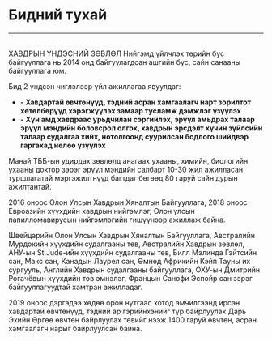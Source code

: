 # Бидний тухай
---
\
ХАВДРЫН ҮНДЭСНИЙ ЗӨВЛӨЛ Нийгэмд үйлчлэх төрийн бус байгууллага нь 2014 онд байгуулагдсан ашгийн бус, сайн санааны байгууллага юм.

Бид 2 үндсэн чиглэлээр үйл ажиллагаа явуулдаг: <br/>

+ __-  Хавдартай өвчтөнүүд, тэдний асран хамгаалагч нарт зорилтот хөтөлбөрүүд хэрэгжүүлэх замаар тусламж дэмжлэг үзүүлэх__
+ __-  Хүн амд хавдраас урьдчилан сэргийлэх, эрүүл амьдрах талаар эрүүл мэндийн боловсрол олгох, хавдрын эрсдэлт хүчин зүйлсийн талаар судалгаа хийх, нотолгоонд суурилсан бодлого шийдвэр гаргахад нөлөө үзүүлэх__

Манай ТББ-ын удирдах зөвлөлд анагаах ухааны, химийн, биологийн ухааны доктор зэрэг эрүүл мэндийн салбарт 10-30 жил ажилласан туршлагатай мэргэжилтнүүд багтдаг бөгөөд 80 гаруй сайн дурын ажилтантай. 

2016 оноос Олон Улсын Хавдрын Хяналтын Байгууллага, 2018 оноос Евроазийн хүүхдийн хавдрын нийгэмлэг, Олон улсын папилломавирусын нийгэмлэгийн гишүүнээр ажиллаж байна.

Швейцарийн Олон Улсын Хавдрын Хяналтын Байгууллага, Австралийн Мурдокийн хүүхдийн судалгааны төв, Австралийн Хавдрын зөвлөл, АНУ-ын St.Jude-ийн хүүхдийн судалгааны төв, Билл Мэлинда Гэйтсийн сан, Макс сан, Канадын Лаурел сан, Өмнөд Африкийн Кэйп Тауны их сургууль, Английн Хавдрын судалгааны байгууллага, ОХУ-ын Дмитрийн Рогачёвын хүүхдийн төв эмнэлэг, Францын Санофи Эспойр сан зэрэг байгууллагуудтай хамтран ажилладаг. 

2019 оноос дэргэдээ хөдөө орон нутгаас хотод эмчилгээнд ирсэн хавдартай өвчтөнүүд, тэдний ар гэрийнхэнийг түр байрлуулах Дарь Эхийн Өргөө өвчтөн байрлуулах төвийг нээж 1400 гаруй өвчтөн, асран хамгаалагч нарыг байрлуулсан байна. 
